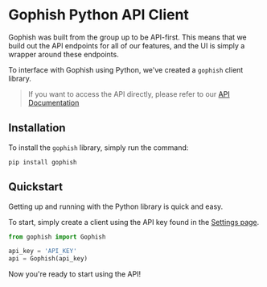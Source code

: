 # Gophish Python API Client

Gophish was built from the group up to be API-first. This means that we build out the API endpoints for all of our features, and the UI is simply a wrapper around these endpoints.

To interface with Gophish using Python, we've created a `gophish` client library.

> If you want to access the API directly, please refer to our [API Documentation](https://www.gitbook.com/book/gophish/api-documentation/details)

## Installation

To install the `gophish` library, simply run the command:

`pip install gophish`

## Quickstart

Getting up and running with the Python library is quick and easy.

To start, simply create a client using the API key found in the [Settings page](https://gophish.gitbooks.io/user-guide/content/documentation/changing_user_settings.html#changing-your-password--updating-settings).

```python
from gophish import Gophish

api_key = 'API_KEY'
api = Gophish(api_key)
```

Now you're ready to start using the API!